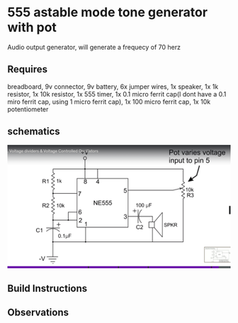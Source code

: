 # 555 astable mode tone generator with pot

Audio output generator, will generate a frequecy of 70 herz

## Requires

breadboard, 9v connector, 9v battery, 6x jumper wires, 1x speaker, 1x 1k resistor, 1x 10k resistor, 1x 555 timer, 1x 0.1 micro ferrit cap(I dont have a 0.1 miro ferrit cap, using 1 micro ferrit cap), 1x 100 micro ferrit cap, 1x 10k potentiometer

## schematics

![](./images/2024-02-24-17-32-45.png)

## Build Instructions

## Observations
